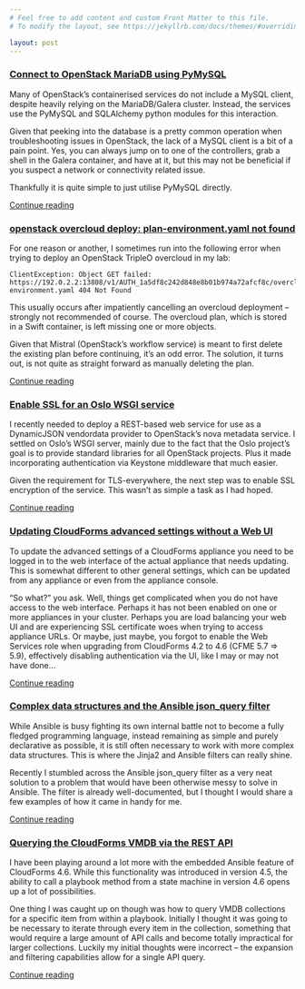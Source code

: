 ```yaml
---
# Feel free to add content and custom Front Matter to this file.
# To modify the layout, see https://jekyllrb.com/docs/themes/#overriding-theme-defaults

layout: post
---
```


### [Connect to OpenStack MariaDB using PyMySQL](https://parko.id.au/2019/06/28/connect-to-openstack-mariadb-using-pymysql/)
Many of OpenStack’s containerised services do not include a MySQL client, despite heavily relying on the MariaDB/Galera cluster. Instead, the services use the PyMySQL and SQLAlchemy python modules for this interaction.

Given that peeking into the database is a pretty common operation when troubleshooting issues in OpenStack, the lack of a MySQL client is a bit of a pain point. Yes, you can always jump on to one of the controllers, grab a shell in the Galera container, and have at it, but this may not be beneficial if you suspect a network or connectivity related issue.

Thankfully it is quite simple to just utilise PyMySQL directly.

[Continue reading](https://parko.id.au/2019/06/28/connect-to-openstack-mariadb-using-pymysql/)

### [openstack overcloud deploy: plan-environment.yaml not found](https://parko.id.au/2019/03/22/openstack-overcloud-deploy-plan-environment-yaml-not-found/)
For one reason or another, I sometimes run into the following error when trying to deploy an OpenStack TripleO overcloud in my lab:

```
ClientException: Object GET failed: https://192.0.2.2:13808/v1/AUTH_1a5df8c242d848e8b01b974a72afcf8c/overcloud/plan-environment.yaml 404 Not Found
```

This usually occurs after impatiently cancelling an overcloud deployment – strongly not recommended of course. The overcloud plan, which is stored in a Swift container, is left missing one or more objects.

Given that Mistral (OpenStack’s workflow service) is meant to first delete the existing plan before continuing, it’s an odd error. The solution, it turns out, is not quite as straight forward as manually deleting the plan.

[Continue reading](https://parko.id.au/2019/03/22/openstack-overcloud-deploy-plan-environment-yaml-not-found/)

### [Enable SSL for an Oslo WSGI service](https://parko.id.au/2019/03/18/enable-ssl-for-an-oslo-wsgi-service/)
I recently needed to deploy a REST-based web service for use as a DynamicJSON vendordata provider to OpenStack’s nova metadata service. I settled on Oslo’s WSGI server, mainly due to the fact that the Oslo project’s goal is to provide standard libraries for all OpenStack projects. Plus it made incorporating authentication via Keystone middleware that much easier.

Given the requirement for TLS-everywhere, the next step was to enable SSL encryption of the service. This wasn’t as simple a task as I had hoped.

[Continue reading](https://parko.id.au/2019/03/18/enable-ssl-for-an-oslo-wsgi-service/)

### [Updating CloudForms advanced settings without a Web UI](https://parko.id.au/2018/08/31/cloudforms-advanced-settings-without-web-ui/)
To update the advanced settings of a CloudForms appliance you need to be logged in to the web interface of the actual appliance that needs updating. This is somewhat different to other general settings, which can be updated from any appliance or even from the appliance console.

“So what?” you ask. Well, things get complicated when you do not have access to the web interface. Perhaps it has not been enabled on one or more appliances in your cluster. Perhaps you are load balancing your web UI and are experiencing SSL certificate woes when trying to access appliance URLs. Or maybe, just maybe, you forgot to enable the Web Services role when upgrading from CloudForms 4.2 to 4.6 (CFME 5.7 => 5.9), effectively disabling authentication via the UI, like I may or may not have done…

[Continue reading](https://parko.id.au/2018/08/31/cloudforms-advanced-settings-without-web-ui/)

### [Complex data structures and the Ansible json_query filter](https://parko.id.au/2018/08/16/complex-data-structures-and-the-ansible-json_query-filter/)
While Ansible is busy fighting its own internal battle not to become a fully fledged programming language, instead remaining as simple and purely declarative as possible, it is still often necessary to work with more complex data structures. This is where the Jinja2 and Ansible filters can really shine.

Recently I stumbled across the Ansible json_query filter as a very neat solution to a problem that would have been otherwise messy to solve in Ansible. The filter is already well-documented, but I thought I would share a few examples of how it came in handy for me.

[Continue reading](https://parko.id.au/2018/08/16/complex-data-structures-and-the-ansible-json_query-filter/)

### [Querying the CloudForms VMDB via the REST API](https://parko.id.au/2018/08/08/query-cloudforms-manageiq-vmdb-rest-api/)
I have been playing around a lot more with the embedded Ansible feature of CloudForms 4.6. While this functionality was introduced in version 4.5, the ability to call a playbook method from a state machine in version 4.6 opens up a lot of possibilities.

One thing I was caught up on though was how to query VMDB collections for a specific item from within a playbook. Initially I thought it was going to be necessary to iterate through every item in the collection, something that would require a large amount of API calls and become totally impractical for larger collections. Luckily my initial thoughts were incorrect – the expansion and filtering capabilities allow for a single API query.

[Continue reading](https://parko.id.au/2018/08/08/query-cloudforms-manageiq-vmdb-rest-api/)
